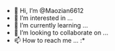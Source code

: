 - 👋 Hi, I’m @Maozian6612
- 👀 I’m interested in ...
- 🌱 I’m currently learning ...
- 💞️ I’m looking to collaborate on ...
- 📫 How to reach me ... :*

<!---
Maozian6612/Maozian6612 is a ✨ special ✨ repository because its `README.md` (this file) appears on your GitHub profile.
You can click the Preview link to take a look at your changes.
--->
